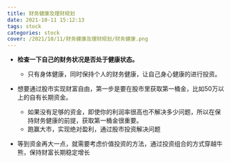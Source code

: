 ```yaml
---
title: 财务健康及理财规划
date: 2021-10-11 15:12:13
tags: stock
categories: stock
cover: /2021/10/11/财务健康及理财规划/财务健康.png
---
```


* **检查一下自己的财务状况是否处于健康状态。**
  * 只有身体健康，同时保持个人的财务健康，让自己身心健康的进行投资。
* 想要通过股市实现财富自由，第一步是要在股市里获取第一桶金，比如50万以上的自有长期资金。
  * 如果没有足够的资金，即使你的利润率很高也不解决多少问题，所以在保持财务健康的前提，获取第一桶金很重要。
  * 跑赢大市，实现绝对盈利，通过股市投资解决问题

* 等到资金再大一点，就需要考虑价值投资的方法，通过投资组合的方式穿越牛熊，保持财富长期稳定增长

